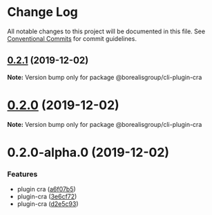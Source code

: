 # Change Log

All notable changes to this project will be documented in this file.
See [Conventional Commits](https://conventionalcommits.org) for commit guidelines.

## [0.2.1](https://github.com/borealisgroup/borealis/tree/master/packages/@borealisgroup/cli-plugin-cra/compare/@borealisgroup/cli-plugin-cra@0.2.0...@borealisgroup/cli-plugin-cra@0.2.1) (2019-12-02)

**Note:** Version bump only for package @borealisgroup/cli-plugin-cra





# [0.2.0](https://github.com/borealisgroup/borealis/tree/master/packages/@borealisgroup/cli-plugin-cra/compare/@borealisgroup/cli-plugin-cra@0.2.0-alpha.0...@borealisgroup/cli-plugin-cra@0.2.0) (2019-12-02)

**Note:** Version bump only for package @borealisgroup/cli-plugin-cra





# 0.2.0-alpha.0 (2019-12-02)


### Features

* plugin cra ([a6f07b5](https://github.com/borealisgroup/borealis/tree/master/packages/@borealisgroup/cli-plugin-cra/commit/a6f07b5b66aa77f7ee18a1ab34479952cc6b44d4))
* plugin-cra ([3e6cf72](https://github.com/borealisgroup/borealis/tree/master/packages/@borealisgroup/cli-plugin-cra/commit/3e6cf7216dbdabb2564c6849d2716322956ea0f2))
* plugin-cra ([d2e5c93](https://github.com/borealisgroup/borealis/tree/master/packages/@borealisgroup/cli-plugin-cra/commit/d2e5c93086936e996f8f2f59ba1c37bada96b5d6))
